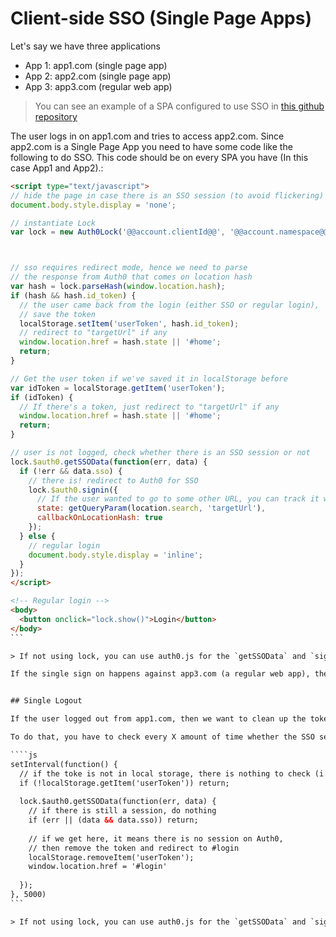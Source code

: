 # Client-side SSO (Single Page Apps)

Let's say we have three applications

* App 1: app1.com (single page app)
* App 2: app2.com (single page app)
* App 3: app3.com (regular web app)

> You can see an example of a SPA configured to use SSO in [this github repository](https://github.com/auth0/auth0-sso-sample/tree/master/app1.com)

The user logs in on app1.com and tries to access app2.com. Since app2.com is a Single Page App you need to have some code like the following to do SSO. This code should be on every SPA you have (In this case App1 and App2).:

````html
<script type="text/javascript">
// hide the page in case there is an SSO session (to avoid flickering)
document.body.style.display = 'none';

// instantiate Lock
var lock = new Auth0Lock('@@account.clientId@@', '@@account.namespace@@');



// sso requires redirect mode, hence we need to parse 
// the response from Auth0 that comes on location hash
var hash = lock.parseHash(window.location.hash);
if (hash && hash.id_token) {
  // the user came back from the login (either SSO or regular login), 
  // save the token
  localStorage.setItem('userToken', hash.id_token);
  // redirect to "targetUrl" if any
  window.location.href = hash.state || '#home';
  return;
} 

// Get the user token if we've saved it in localStorage before
var idToken = localStorage.getItem('userToken');
if (idToken) {
  // If there's a token, just redirect to "targetUrl" if any
  window.location.href = hash.state || '#home';  
  return;
}

// user is not logged, check whether there is an SSO session or not
lock.$auth0.getSSOData(function(err, data) {
  if (!err && data.sso) {
    // there is! redirect to Auth0 for SSO
    lock.$auth0.signin({
      // If the user wanted to go to some other URL, you can track it with `state`
      state: getQueryParam(location.search, 'targetUrl'),
      callbackOnLocationHash: true
    }); 
  } else {
    // regular login
    document.body.style.display = 'inline';
  }
});
</script>

<!-- Regular login -->
<body>
  <button onclick="lock.show()">Login</button>
</body>
```

> If not using lock, you can use auth0.js for the `getSSOData` and `signin` API

If the single sign on happens against app3.com (a regular web app), then you have to redirect to `app3.com/sso?targetUrl=/foo/bar`. Read more about this on [Single Sign On with Regular Web Apps](regular-web-apps-sso). 


## Single Logout

If the user logged out from app1.com, then we want to clean up the token on app2.com (and app3.com). Read more about [Single Log Out](sso).

To do that, you have to check every X amount of time whether the SSO session is still alive in Auth0. If it is not, then remove the token from storage for the app.

````js
setInterval(function() {
  // if the toke is not in local storage, there is nothing to check (i.e. the user is already logged out)
  if (!localStorage.getItem('userToken')) return;
  
  lock.$auth0.getSSOData(function(err, data) {
    // if there is still a session, do nothing
    if (err || (data && data.sso)) return;
    
    // if we get here, it means there is no session on Auth0, 
    // then remove the token and redirect to #login
    localStorage.removeItem('userToken');
    window.location.href = '#login'
    
  });
}, 5000)
```

> If not using lock, you can use auth0.js for the `getSSOData` and `signin` API
